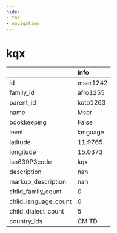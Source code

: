 ```yaml
---
hide:
- toc
- navigation
---
```

# kqx
|                      | info     |
|:---------------------|:---------|
| id                   | mser1242 |
| family_id            | afro1255 |
| parent_id            | koto1263 |
| name                 | Mser     |
| bookkeeping          | False    |
| level                | language |
| latitude             | 11.9765  |
| longitude            | 15.0373  |
| iso639P3code         | kqx      |
| description          | nan      |
| markup_description   | nan      |
| child_family_count   | 0        |
| child_language_count | 0        |
| child_dialect_count  | 5        |
| country_ids          | CM TD    |